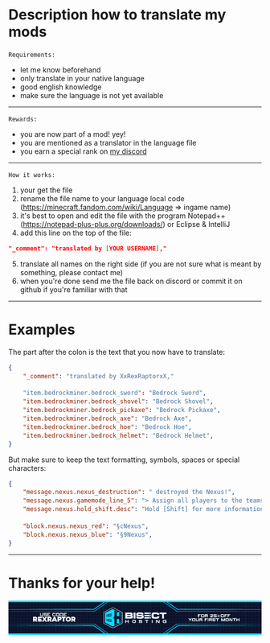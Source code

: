# Description how to translate my mods

`Requirements:`
- let me know beforehand
- only translate in your native language
- good english knowledge
- make sure the language is not yet available

-----

`Rewards:`
- you are now part of a mod! yey!
- you are mentioned as a translator in the language file
- you earn a special rank on [my discord](https://discord.gg/ycRJJk8EXV)

-----

`How it works:`
1. your get the file
2. rename the file name to your language local code (https://minecraft.fandom.com/wiki/Language => ingame name)
3. it's best to open and edit the file with the program Notepad++ (https://notepad-plus-plus.org/downloads/) or Eclipse & IntelliJ
4. add this line on the top of the file:
```json
"_comment": "translated by [YOUR USERNAME],"
```
5. translate all names on the right side (if you are not sure what is meant by something, please contact me)
6. when you're done send me the file back on discord or commit it on github if you're familiar with that

-----

# Examples

The part after the colon is the text that you now have to translate:

```json
{
    "_comment": "translated by XxRexRaptorxX,"

    "item.bedrockminer.bedrock_sword": "Bedrock Sword",
    "item.bedrockminer.bedrock_shovel": "Bedrock Shovel",
    "item.bedrockminer.bedrock_pickaxe": "Bedrock Pickaxe",
    "item.bedrockminer.bedrock_axe": "Bedrock Axe",
    "item.bedrockminer.bedrock_hoe": "Bedrock Hoe",
    "item.bedrockminer.bedrock_helmet": "Bedrock Helmet",
}
```

But make sure to keep the text formatting, symbols, spaces or special characters:

```json
{
    "message.nexus.nexus_destruction": " destroyed the Nexus!",
    "message.nexus.gamemode_line_5": "> Assign all players to the teams: /team join <team> [playerName]",
    "message.nexus.hold_shift.desc": "Hold [Shift] for more information.",

    "block.nexus.nexus_red": "§cNexus",
    "block.nexus.nexus_blue": "§9Nexus",
}
```

----
# Thanks for your help!

![Bisect Hosting Banner](https://github.com/XxRexRaptorxX/General/blob/main/BH_REX_Bisect.png?raw=true)

